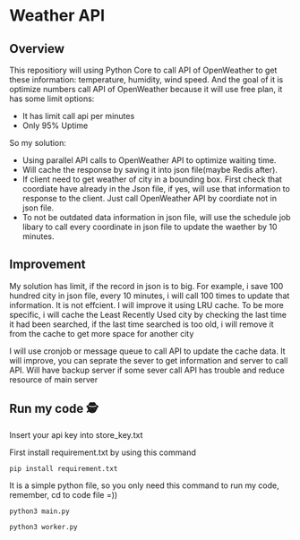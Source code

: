 # Weather API

## Overview 

This repositiory will using Python Core to call API of OpenWeather to get these information: temperature, humidity, wind speed. 
And the goal of it is optimize numbers call API of OpenWeather because it will use free plan, it has some limit options:
- It has limit call api per minutes
- Only 95% Uptime

So my solution:
- Using parallel API calls to OpenWeather API to optimize waiting time.
- Will cache the response by saving it into json file(maybe Redis after).
- If client need to get weather of city in a bounding box. First check that coordiate have already in the Json file, if yes, will use that information to response to the client. Just call OpenWeather API by coordiate not in json file.
- To not be outdated data information in json file, will use the schedule job libary to call every coordinate in json file to update the waether by 10 minutes.

## Improvement 
My solution has limit, if the record in json is to big. For example, i save 100 hundred city in json file, every 10 minutes, i will call 100 times to update that information. It is not effcient. I will improve it using LRU cache. To be more specific, i will cache the Least Recently Used city by checking the last time it had been searched, if the last time searched is too old, i will remove it from the cache to get more space for another city

I will use cronjob or message queue to call API to update the cache data. It will improve, you can seprate the sever to get information and server to call API. Will have backup server if some sever call API has trouble and reduce resource of main server

## Run my code 🕵️
Insert your api key into store_key.txt



First install requirement.txt by using this command
```
pip install requirement.txt
```

It is a simple python file, so you only need this command to run my code, remember, cd to code file =))

```
python3 main.py
```
```
python3 worker.py
```

